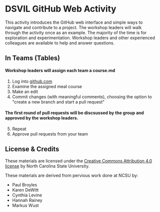 # DSVIL GitHub Web Activity

This activity introduces the GitHub web interface and simple ways to navigate and contribute to a project. The workshop leaders will walk through the activity once as an example. The majority of the time is for exploration and experimentation. Workshop leaders and other experienced colleagues are available to help and answer questions.

## In Teams (Tables)
#### Workshop leaders will assign each team a course.md
1. Log into [github.com](github.com)
2. Examine the assigned meal course
3. Make an edit
4. Commit changes (with meaningful comments), choosing the option to "create a new branch and start a pull request"

#### The first round of pull requests will be discsussed by the group and approved by the workshop leaders.

5. Repeat
6. Approve pull requests from your team

## License & Credits

These materials are licensed under the [Creative Commons Attribution 4.0 license](http://creativecommons.org/licenses/by/4.0/) by North Carolina State University.

These materials are derived from pervious work done at NCSU by:

* Paul Broyles
* Karen DeWitt
* Cynthia Levine
* Hannah Rainey
* Markus Wust

